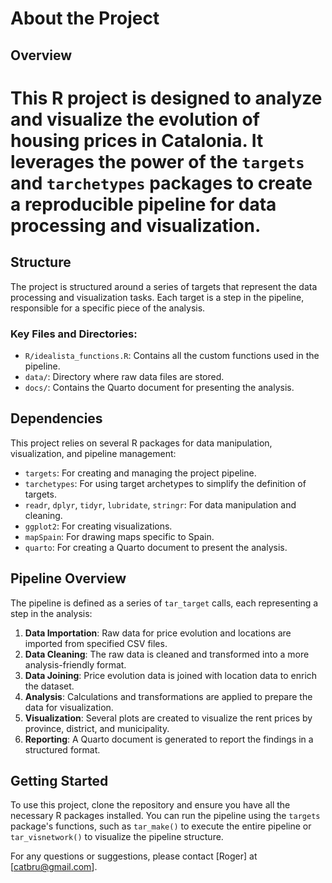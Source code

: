 # About the Project

## Overview
# This R project is designed to analyze and visualize the evolution of housing prices in Catalonia. It leverages the power of the `targets` and `tarchetypes` packages to create a reproducible pipeline for data processing and visualization.

## Structure
The project is structured around a series of targets that represent the data processing and visualization tasks. Each target is a step in the pipeline, responsible for a specific piece of the analysis.

### Key Files and Directories:
- `R/idealista_functions.R`: Contains all the custom functions used in the pipeline.
- `data/`: Directory where raw data files are stored.
- `docs/`: Contains the Quarto document for presenting the analysis.

## Dependencies
This project relies on several R packages for data manipulation, visualization, and pipeline management:

- `targets`: For creating and managing the project pipeline.
- `tarchetypes`: For using target archetypes to simplify the definition of targets.
- `readr`, `dplyr`, `tidyr`, `lubridate`, `stringr`: For data manipulation and cleaning.
- `ggplot2`: For creating visualizations.
- `mapSpain`: For drawing maps specific to Spain.
- `quarto`: For creating a Quarto document to present the analysis.

## Pipeline Overview
The pipeline is defined as a series of `tar_target` calls, each representing a step in the analysis:

1. **Data Importation**: Raw data for price evolution and locations are imported from specified CSV files.
2. **Data Cleaning**: The raw data is cleaned and transformed into a more analysis-friendly format.
3. **Data Joining**: Price evolution data is joined with location data to enrich the dataset.
4. **Analysis**: Calculations and transformations are applied to prepare the data for visualization.
5. **Visualization**: Several plots are created to visualize the rent prices by province, district, and municipality.
6. **Reporting**: A Quarto document is generated to report the findings in a structured format.

## Getting Started
To use this project, clone the repository and ensure you have all the necessary R packages installed. You can run the pipeline using the `targets` package's functions, such as `tar_make()` to execute the entire pipeline or `tar_visnetwork()` to visualize the pipeline structure.

For any questions or suggestions, please contact [Roger] at [catbru@gmail.com].
